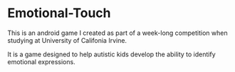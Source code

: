 # Emotional-Touch

This is an android game I created as part of a week-long competition when studying at University of Califonia Irvine.

It is a game designed to help autistic kids develop the ability to identify emotional expressions.
